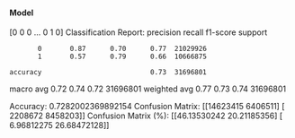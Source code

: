 #### Model
[0 0 0 ... 0 1 0]
Classification Report:
              precision    recall  f1-score   support

           0       0.87      0.70      0.77  21029926
           1       0.57      0.79      0.66  10666875

    accuracy                           0.73  31696801
   macro avg       0.72      0.74      0.72  31696801
weighted avg       0.77      0.73      0.74  31696801

Accuracy: 0.7282002369892154
Confusion Matrix:
[[14623415  6406511]
 [ 2208672  8458203]]
Confusion Matrix (%):
[[46.13530242 20.21185356]
 [ 6.96812275 26.68472128]]
